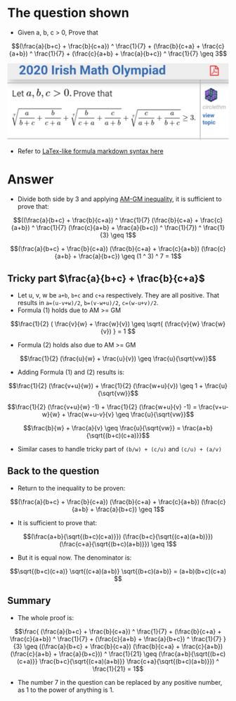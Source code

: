 # The question shown
- Given a, b, c > 0, Prove that
```math
(\frac{a}{b+c} + \frac{b}{c+a}) ^ \frac{1}{7} + (\frac{b}{c+a} + \frac{c}{a+b}) ^ \frac{1}{7} + (\frac{c}{a+b} + \frac{a}{b+c}) ^ \frac{1}{7} \geq 3
```
![Alt the question in image](olympiad_irish_math_2020.jpg)
- Refer to [LaTex-like formula markdown syntax here](https://docs.github.com/en/get-started/writing-on-github/working-with-advanced-formatting/writing-mathematical-expressions)

# Answer
- Divide both side by 3 and applying [AM-GM inequality](https://en.wikipedia.org/wiki/AM%E2%80%93GM_inequality), it is sufficient to prove that:

```math
((\frac{a}{b+c} + \frac{b}{c+a}) ^ \frac{1}{7}  (\frac{b}{c+a} + \frac{c}{a+b}) ^ \frac{1}{7}  (\frac{c}{a+b} + \frac{a}{b+c}) ^ \frac{1}{7}) ^ \frac{1}{3} \geq 1
```
```math
(\frac{a}{b+c} + \frac{b}{c+a})  (\frac{b}{c+a} + \frac{c}{a+b}) (\frac{c}{a+b} + \frac{a}{b+c}) \geq (1 ^ 3) ^ 7 = 1
```

## Tricky part $`\frac{a}{b+c} + \frac{b}{c+a}`$
- Let u, v, w be `a+b`, `b+c` and `c+a` respectively. They are all positive. That results in `a=(u-v+w)/2`, `b=(v-w+u)/2`, `c=(w-u+v)/2`.
- Formula (1) holds due to AM >= GM
```math
\frac{1}{2} ( \frac{v}{w} + \frac{w}{v}) \geq \sqrt{ (\frac{v}{w} \frac{w}{v}) } = 1 
```
- Formula (2) holds also due to AM >= GM
```math
\frac{1}{2} (\frac{u}{w} + \frac{u}{v}) \geq \frac{u}{\sqrt{vw}}
```
- Adding Formula (1) and (2) results is:

```math
\frac{1}{2} (\frac{v+u}{w}) + \frac{1}{2} (\frac{w+u}{v}) \geq 1 + \frac{u}{\sqrt{vw}}
```
```math
\frac{1}{2} (\frac{v+u}{w} -1) + \frac{1}{2} (\frac{w+u}{v} -1) = \frac{v+u-w}{w} + \frac{w+u-v}{v} \geq \frac{u}{\sqrt{vw}}
```
```math
\frac{b}{w} + \frac{a}{v} \geq \frac{u}{\sqrt{vw}} = \frac{a+b}{\sqrt{(b+c)(c+a)}}
```
- Similar cases to handle tricky part of `(b/w) + (c/u)` and `(c/u) + (a/v)`

## Back to the question
- Return to the inequality to be proven:
```math
(\frac{a}{b+c} + \frac{b}{c+a})  (\frac{b}{c+a} + \frac{c}{a+b}) (\frac{c}{a+b} + \frac{a}{b+c}) \geq 1
```
- It is sufficient to prove that:
```math
(\frac{a+b}{\sqrt{(b+c)(c+a)}})  (\frac{b+c}{\sqrt{(c+a)(a+b)}})  (\frac{c+a}{\sqrt{(b+c)(a+b)}}) \geq 1
```

- But it is equal now. The denominator is:
```math
\sqrt{(b+c)(c+a)} \sqrt{(c+a)(a+b)} \sqrt{(b+c)(a+b)} = (a+b)(b+c)(c+a) 
```

## Summary
- The whole proof is:
```math
\frac{ (\frac{a}{b+c} + \frac{b}{c+a}) ^ \frac{1}{7} + (\frac{b}{c+a} + \frac{c}{a+b}) ^ \frac{1}{7} + (\frac{c}{a+b} + \frac{a}{b+c}) ^ \frac{1}{7} }{3}
\geq ((\frac{a}{b+c} + \frac{b}{c+a}) (\frac{b}{c+a} + \frac{c}{a+b}) (\frac{c}{a+b} + \frac{a}{b+c})) ^ \frac{1}{21}
\geq (\frac{a+b}{\sqrt{(b+c)(c+a)}}  \frac{b+c}{\sqrt{(c+a)(a+b)}} \frac{c+a}{\sqrt{(b+c)(a+b)}}) ^ \frac{1}{21}
= 1
```

- The number 7 in the question can be replaced by any positive number, as 1 to the power of anything is 1.
